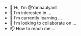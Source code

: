 - 👋 Hi, I’m @YanaJulyant
- 👀 I’m interested in ...
- 🌱 I’m currently learning ...
- 💞️ I’m looking to collaborate on ...
- 📫 How to reach me ...

<!---
YanaJulyant/YanaJulyant is a ✨ special ✨ repository because its `README.md` (this file) appears on your GitHub profile.
You can click the Preview link to take a look at your changes.
--->
